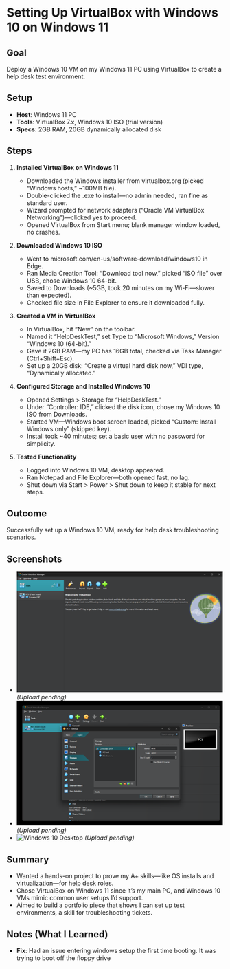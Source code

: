 # Setting Up VirtualBox with Windows 10 on Windows 11

## Goal
Deploy a Windows 10 VM on my Windows 11 PC using VirtualBox to create a help desk test environment.

## Setup
- **Host**: Windows 11 PC
- **Tools**: VirtualBox 7.x, Windows 10 ISO (trial version)
- **Specs**: 2GB RAM, 20GB dynamically allocated disk

## Steps
1. **Installed VirtualBox on Windows 11**  
   - Downloaded the Windows installer from virtualbox.org (picked “Windows hosts,” ~100MB file).
   - Double-clicked the .exe to install—no admin needed, ran fine as standard user.
   - Wizard prompted for network adapters (“Oracle VM VirtualBox Networking”)—clicked yes to proceed.
   - Opened VirtualBox from Start menu; blank manager window loaded, no crashes.

2. **Downloaded Windows 10 ISO**  
   - Went to microsoft.com/en-us/software-download/windows10 in Edge.
   - Ran Media Creation Tool: “Download tool now,” picked “ISO file” over USB, chose Windows 10 64-bit.
   - Saved to Downloads (~5GB, took 20 minutes on my Wi-Fi—slower than expected).
   - Checked file size in File Explorer to ensure it downloaded fully.

3. **Created a VM in VirtualBox**  
   - In VirtualBox, hit “New” on the toolbar.
   - Named it “HelpDeskTest,” set Type to “Microsoft Windows,” Version “Windows 10 (64-bit).”
   - Gave it 2GB RAM—my PC has 16GB total, checked via Task Manager (Ctrl+Shift+Esc).
   - Set up a 20GB disk: “Create a virtual hard disk now,” VDI type, “Dynamically allocated.”

4. **Configured Storage and Installed Windows 10**  
   - Opened Settings > Storage for “HelpDeskTest.”
   - Under “Controller: IDE,” clicked the disk icon, chose my Windows 10 ISO from Downloads.
   - Started VM—Windows boot screen loaded, picked “Custom: Install Windows only” (skipped key).
   - Install took ~40 minutes; set a basic user with no password for simplicity.

5. **Tested Functionality**  
   - Logged into Windows 10 VM, desktop appeared.
   - Ran Notepad and File Explorer—both opened fast, no lag.
   - Shut down via Start > Power > Shut down to keep it stable for next steps.

## Outcome
Successfully set up a Windows 10 VM, ready for help desk troubleshooting scenarios.

## Screenshots
- ![VirtualBox on Win11](virtualbox-win11.png) *(Upload pending)*
- ![ISO Loaded](iso-loaded.png) *(Upload pending)*
- ![Windows 10 Desktop](win10-desktop.png) *(Upload pending)*

## Summary
- Wanted a hands-on project to prove my A+ skills—like OS installs and virtualization—for help desk roles.
- Chose VirtualBox on Windows 11 since it’s my main PC, and Windows 10 VMs mimic common user setups I’d support.
- Aimed to build a portfolio piece that shows I can set up test environments, a skill for troubleshooting tickets.

## Notes (What I Learned)
- **Fix**: Had an issue entering windows setup the first time booting. It was trying to boot off the floppy drive 
